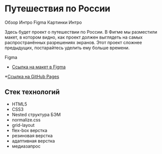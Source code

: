 # Путешествия по России

Обзор
Интро
Figma
Картинки
Интро

Здесь будет проект о путешествии по России. В Фигме мы разместили макет, в котором видно, как проект должен выглядеть на самых распространённых разрешениях экранов. Этот проект сложнее предыдущих, постарайтесь уделить ему больше времени.

Figma

* [Ссылка на макет в Figma](https://www.figma.com/file/5S2WSbEFL6awjVWJ0NWL8Q/Sprint-3_-Russia-_-desktop-mobile?node-id=28503%3A0)

*[Ссылка на GitHub Pages](https://vegir2012.github.io/russian-travel/)

## Стек технологий

- HTML5
- CSS3
- Nested структура БЭМ
- normalize.css
- grid-layout
- flex-box верстка
- резиновая верстка
- адаптивная верстка
- медиазапрос
